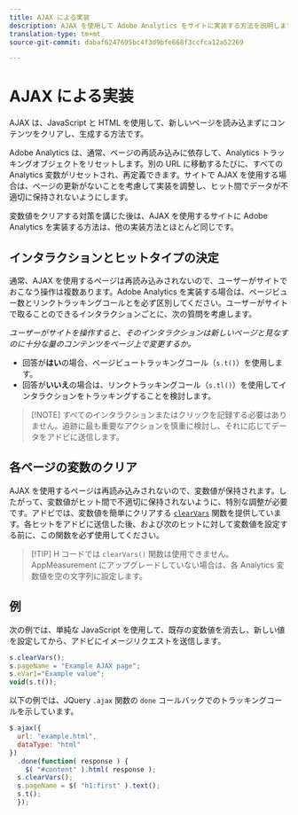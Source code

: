 ```yaml
---
title: AJAX による実装
description: AJAX を使用して Adobe Analytics をサイトに実装する方法を説明します。
translation-type: tm+mt
source-git-commit: dabaf6247695bc4f3d9bfe668f3ccfca12a52269

---
```



# AJAX による実装

AJAX は、JavaScript と HTML を使用して、新しいページを読み込まずにコンテンツをクリアし、生成する方法です。

Adobe Analytics は、通常、ページの再読み込みに依存して、Analytics トラッキングオブジェクトをリセットします。別の URL に移動するたびに、すべての Analytics 変数がリセットされ、再定義できます。サイトで AJAX を使用する場合は、ページの更新がないことを考慮して実装を調整し、ヒット間でデータが不適切に保持されないようにします。

変数値をクリアする対策を講じた後は、AJAX を使用するサイトに Adobe Analytics を実装する方法は、他の実装方法とほとんど同じです。

## インタラクションとヒットタイプの決定

通常、AJAX を使用するページは再読み込みされないので、ユーザーがサイトでおこなう操作は複数あります。Adobe Analytics を実装する場合は、ページビュー数とリンクトラッキングコールとを必ず区別してください。ユーザーがサイトで取ることのできるインタラクションごとに、次の質問を考慮します。

*ユーザーがサイトを操作すると、そのインタラクションは新しいページと見なすのに十分な量のコンテンツをページ上で変更するか。*

* 回答が&#x200B;**はい**&#x200B;の場合、ページビュートラッキングコール（`s.t()`）を使用します。
* 回答が&#x200B;**いいえ**&#x200B;の場合は、リンクトラッキングコール（`s.tl()`）を使用してインタラクションをトラッキングすることを検討します。

>[!NOTE] すべてのインタラクションまたはクリックを記録する必要はありません。追跡に最も重要なアクションを慎重に検討し、それに応じてデータをアドビに送信します。

## 各ページの変数のクリア

AJAX を使用するページは再読み込みされないので、変数値が保持されます。したがって、変数値がヒット間で不適切に保持されないように、特別な調整が必要です。アドビでは、変数値を簡単にクリアする [`clearVars`](../vars/functions/clearvars.md) 関数を提供しています。各ヒットをアドビに送信した後、および次のヒットに対して変数値を設定する前に、この関数を必ず使用してください。

>[!TIP] H コードでは `clearVars()` 関数は使用できません。AppMeasurement にアップグレードしていない場合は、各 Analytics 変数値を空の文字列に設定します。

## 例

次の例では、単純な JavaScript を使用して、既存の変数値を消去し、新しい値を設定してから、アドビにイメージリクエストを送信します。

```js
s.clearVars();
s.pageName = "Example AJAX page";
s.eVar1="Example value";
void(s.t());
```

以下の例では、JQuery `.ajax` 関数の `done` コールバックでのトラッキングコールを示しています。

```js
$.ajax({
  url: "example.html",
  dataType: "html"
})
  .done(function( response ) {
    $( "#content" ).html( response );
  s.clearVars();
  s.pageName = $( "h1:first" ).text();
  s.t();
  });
```

